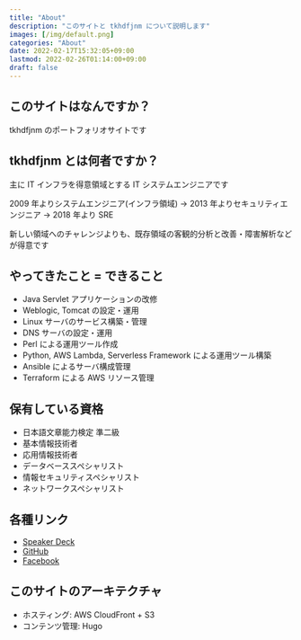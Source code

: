 ```yaml
---
title: "About"
description: "このサイトと tkhdfjnm について説明します"
images: [/img/default.png]
categories: "About"
date: 2022-02-17T15:32:05+09:00
lastmod: 2022-02-26T01:14:00+09:00
draft: false
---
```

## このサイトはなんですか？
tkhdfjnm のポートフォリオサイトです

<!--more-->
## tkhdfjnm とは何者ですか？
主に IT インフラを得意領域とする IT システムエンジニアです

2009 年よりシステムエンジニア(インフラ領域)
-> 2013 年よりセキュリティエンジニア
-> 2018 年より SRE

新しい領域へのチャレンジよりも、既存領域の客観的分析と改善・障害解析などが得意です

## やってきたこと = できること
- Java Servlet アプリケーションの改修
- Weblogic, Tomcat の設定・運用
- Linux サーバのサービス構築・管理
- DNS サーバの設定・運用
- Perl による運用ツール作成
- Python, AWS Lambda, Serverless Framework による運用ツール構築
- Ansible によるサーバ構成管理
- Terraform による AWS リソース管理

## 保有している資格
- 日本語文章能力検定 準二級
- 基本情報技術者
- 応用情報技術者
- データベーススペシャリスト
- 情報セキュリティスペシャリスト
- ネットワークスペシャリスト

## 各種リンク
- [Speaker Deck](https://speakerdeck.com/tkhdfjnm)
- [GitHub](https://github.com/tkhdfjnm)
- [Facebook](http://www.facebook.com/tkhdfjnm)

## このサイトのアーキテクチャ
- ホスティング: AWS CloudFront + S3
- コンテンツ管理: Hugo
